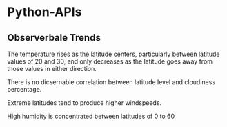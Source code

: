 # Python-APIs
## Observerbale Trends

The temperature rises as the latitude centers, particularly between latitude values of 20 and 30, and only decreases as the latitude goes away from those values in either direction.

There is no dicsernable correlation between latitude level and cloudiness percentage. 

Extreme latitudes tend to produce higher windspeeds.

High humidity is concentrated between latitudes of 0 to 60
